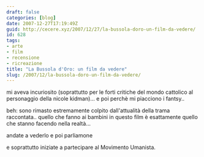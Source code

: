 ```yaml
---
draft: false
categories: [blog]
date: 2007-12-27T17:19:49Z
guid: http://cecere.xyz/2007/12/27/la-bussola-doro-un-film-da-vedere/
id: 628
tags:
- arte
- film
- recensione
- ricreazione
title: "La Bussola d'Oro: un film da vedere"
slug: /2007/12/la-bussola-doro-un-film-da-vedere/
---
```


mi aveva incuriosito (soprattutto per le forti critiche del mondo cattolico al personaggio della nicole kidman)… e poi perchè mi piacciono i fantsy..

beh: sono rimasto estremamente colpito dall'attualità della trama raccontata.. quello che fanno ai bambini in questo film è esattamente quello che stanno facendo nella realtà…
  
andate a vederlo e poi parliamone

e soprattutto iniziate a partecipare al Movimento Umanista.